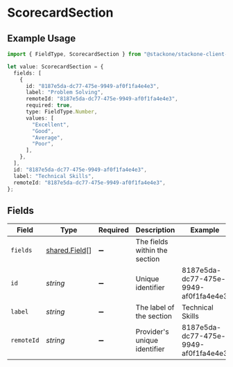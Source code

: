 # ScorecardSection

## Example Usage

```typescript
import { FieldType, ScorecardSection } from "@stackone/stackone-client-ts/sdk/models/shared";

let value: ScorecardSection = {
  fields: [
    {
      id: "8187e5da-dc77-475e-9949-af0f1fa4e4e3",
      label: "Problem Solving",
      remoteId: "8187e5da-dc77-475e-9949-af0f1fa4e4e3",
      required: true,
      type: FieldType.Number,
      values: [
        "Excellent",
        "Good",
        "Average",
        "Poor",
      ],
    },
  ],
  id: "8187e5da-dc77-475e-9949-af0f1fa4e4e3",
  label: "Technical Skills",
  remoteId: "8187e5da-dc77-475e-9949-af0f1fa4e4e3",
};
```

## Fields

| Field                                                 | Type                                                  | Required                                              | Description                                           | Example                                               |
| ----------------------------------------------------- | ----------------------------------------------------- | ----------------------------------------------------- | ----------------------------------------------------- | ----------------------------------------------------- |
| `fields`                                              | [shared.Field](../../../sdk/models/shared/field.md)[] | :heavy_minus_sign:                                    | The fields within the section                         |                                                       |
| `id`                                                  | *string*                                              | :heavy_minus_sign:                                    | Unique identifier                                     | 8187e5da-dc77-475e-9949-af0f1fa4e4e3                  |
| `label`                                               | *string*                                              | :heavy_minus_sign:                                    | The label of the section                              | Technical Skills                                      |
| `remoteId`                                            | *string*                                              | :heavy_minus_sign:                                    | Provider's unique identifier                          | 8187e5da-dc77-475e-9949-af0f1fa4e4e3                  |